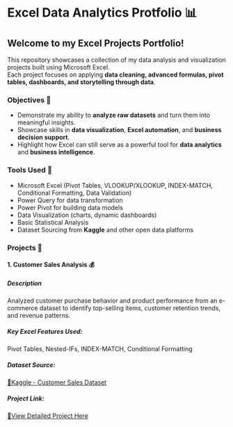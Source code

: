 # Excel Data Analytics Protfolio 📊
## Welcome to my **Excel Projects Portfolio!**
This repository showcases a collection of my data analysis and visualization projects built using Microsoft Excel.  
Each project focuses on applying **data cleaning, advanced formulas, pivot tables, dashboards, and storytelling through data**.

### Objectives 🎯
- Demonstrate my ability to **analyze raw datasets** and turn them into meaningful insights.  
- Showcase skills in **data visualization**, **Excel automation**, and **business decision support**.  
- Highlight how Excel can still serve as a powerful tool for **data analytics** and **business intelligence**.

### Tools Used 🧰
- Microsoft Excel (Pivot Tables, VLOOKUP/XLOOKUP, INDEX-MATCH, Conditional Formatting, Data Validation)  
- Power Query for data transformation  
- Power Pivot for building data models  
- Data Visualization (charts, dynamic dashboards)  
- Basic Statistical Analysis  
- Dataset Sourcing from **Kaggle** and other open data platforms

### Projects 📁
#### 1. Customer Sales Analysis 💰
##### **Description**
Analyzed customer purchase behavior and product performance from an e-commerce dataset to identify top-selling items, customer retention trends, and revenue patterns.
##### **Key Excel Features Used:**  
Pivot Tables, Nested-IFs, INDEX-MATCH, Conditional Formatting
##### **Dataset Source:**
[🔗Kaggle - Customer Sales Dataset](https://www.kaggle.com/datasets/atulkgoyl/customer-sale-dataset-for-visualization/data)
##### **Project Link:**
[🔗View Detailed Project Here](https://github.com/giomusyaffa/Excel/blob/7574f7efc7432371fca4f47c8d5555fb5e1bdc66/READMECusSalesDataset.md)



